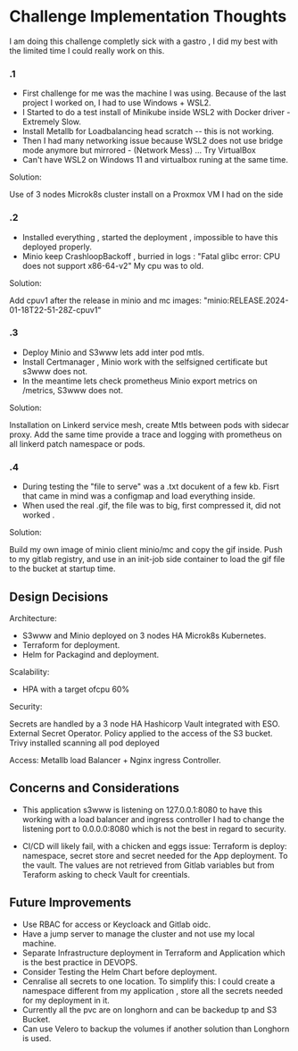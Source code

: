 # Challenge Implementation Thoughts

I am doing this challenge completly sick with a gastro ,
I did my best with the limited time I could really work on this. 

### .1

- First challenge for me was the machine I was using. Because of the last project I worked on, I had to use Windows + WSL2. 
- I Started to do a test install of Minikube inside WSL2 with Docker driver - Extremely Slow.
- Install Metallb for Loadbalancing head scratch -- this is not working.
- Then I had many networking issue because WSL2 does not use bridge mode anymore but mirrored - (Network Mess) ... Try VirtualBox 
- Can't have WSL2 on Windows 11 and virtualbox runing at the same time. 

Solution:

Use of 3 nodes Microk8s cluster install on a Proxmox VM I had on the side


### .2

- Installed everything , started the deployment , impossible to have this deployed properly. 
- Minio keep CrashloopBackoff , burried in logs : "Fatal glibc error: CPU does not support x86-64-v2" 
  My cpu was to old.


Solution:

Add cpuv1 after the release in minio and mc images: "minio:RELEASE.2024-01-18T22-51-28Z-cpuv1"


### .3

- Deploy Minio and S3www lets add inter pod mtls.
- Install Certmanager , Minio work with the selfsigned certificate but s3www does not.
- In the meantime lets check prometheus Minio export metrics on /metrics, S3www does not.


Solution:

Installation on Linkerd service mesh, create Mtls between pods with sidecar proxy.
Add the same time provide a trace and logging with prometheus on all linkerd patch namespace or pods.

### .4

- During testing the "file to serve" was a .txt docukent of a few kb. Fisrt that came in mind was a configmap and load everything inside.
- When used the real .gif, the file was to big, first compressed it, did not worked .

Solution:

Build my own image of minio client  minio/mc and copy the gif inside.
Push to my gitlab registry, and use in an init-job side container to load the gif file to the bucket at startup time.

 

  
## Design Decisions

Architecture:

- S3www and Minio deployed on 3 nodes HA Microk8s Kubernetes.
- Terraform for deployment.
- Helm for Packagind and deployment.

Scalability:
- HPA with a target ofcpu 60%


Security:

Secrets are handled by a 3 node HA Hashicorp Vault integrated with ESO. External Secret Operator.
Policy applied to the access of the S3 bucket.
Trivy installed scanning all pod deployed

Access:
Metallb load Balancer + Nginx ingress Controller.


 

## Concerns and Considerations

- This application s3www is listening on 127.0.0.1:8080 to have this working with a load balancer and ingress controller
I had to change the listening port to 0.0.0.0:8080 which is not the best in regard to security.

- CI/CD will likely fail, with a chicken and eggs issue:
Terraform is deploy: namespace, secret store and secret needed for the App deployment. To the vault.
The values are not retrieved from Gitlab variables but from Teraform asking to check Vault for creentials.



## Future Improvements

- Use RBAC for access or Keycloack and Gitlab oidc.
- Have a jump server to manage the cluster and not use my local machine.
- Separate Infrastructure deployment in Terraform and Application which is the best practice in DEVOPS.
- Consider Testing the Helm Chart before deployment.
- Cenralise all secrets to one location. To simplify this: I could create a namespace different from my application , store all the secrets needed for
my deployment in it.
- Currently all the pvc are on longhorn and can be backedup tp and S3 Bucket.
- Can use Velero to backup the volumes if another solution than Longhorn is used.
